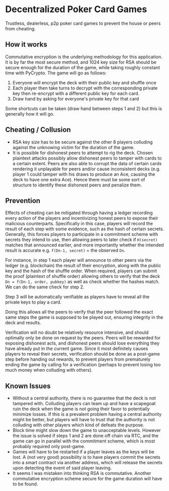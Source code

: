 # Decentralized Poker Card Games

Trustless, dealerless, p2p poker card games to prevent the house or peers from cheating.

## How it works
Commutative encryption is the underlying methodology for this application. It is by far the most secure method, and 1024 key size for RSA should be secure enough for the duration of the game, while taking roughly constant time with PyCrypto. The game will go as follows:

1. Everyone will encrypt the deck with their public key and shuffle once
2. Each player then take turns to decrypt with the corresponding private key then re-encrypt with a different public key for each card. 
3. Draw hand by asking for everyone's private key for that card

Some shortcuts can be taken (draw hand between steps 1 and 2) but this is generally how it will go.

## Cheating / Collusion
- RSA key size has to be secure against the other 8 players colluding against the unknowing victim for the duration of the game.
- It is possible for dishonest peers to attempt to rig the deck. Chosen plaintext attacks possibly allow dishonest peers to tamper with cards to a certain extent. Peers are also able to corrupt the data of certain cards rendering it unplayable for peers and/or cause inconsistent decks (e.g. player 1 could tamper with his draws to produce an Ace, causing the deck to have one extra Ace). Hence there must be some sort of structure to identify these dishonest peers and penalize them.

## Prevention
Effects of cheating can be mitigated through having a ledger recording every action of the players and incentivizing honest peers to expose their malicious counterparts. Specifically in this case, players will record the result of each step with some evidence, such as the hash of certain secrets. Generally, this forces players to participate in a commitment scheme with secrets they intend to use, then allowing peers to later check if `H(secret)` matches that announced earlier, and more importantly whether the intended result is accurate e.g. `f(Dn-1, secret)` = the observed `Dn`.

For instance, in step 1 each player will announce to other peers via the ledger (e.g. blockchain) the result of their encryption, along with the public key and the hash of the shuffle order. When required, players can submit the proof (plaintext of shuffle order) allowing others to verify that the deck `Dn = f(Dn-1, order, pubkey)` as well as check whether the hashes match. We can do the same check for step 2.

Step 3 will be automatically verifiable as players have to reveal all the private keys to play a card.

Doing this allows all the peers to verify that the peer followed the exact same steps the game is supposed to be played out, ensuring integrity in the deck and results.

Verification will no doubt be relatively resource intensive, and should optimally only be done on request by the peers. Peers will be rewarded for exposing dishonest acts, and dishonest peers should lose everything they have already put in the current game. Since it most definitely causes players to reveal their secrets, verification should be done as a post-game step before handing out rewards, to prevent players from prematurely ending the game by calling for a verification (perhaps to prevent losing too much money when colluding with others).

## Known Issues
- Without a central authority, there is no guarantee that the deck is not tampered with. Colluding players can team up and have a scapegoat ruin the deck when the game is not going their favor to potentially minimize losses. If this is a prevalent problem having a central authority might be better, but players will have to trust that the authority is not colluding with other players which kind of defeats the purpose.
- Block time might slow down the game to unacceptable levels. However the issue is solved if steps 1 and 2 are done off chain via RTC, and the game can go in parallel with the commitment scheme, which is most probably required only post-game.
- Games will have to be restarted if a player leaves as the keys will be lost. A (not very good) possibility is to have players commit the secrets into a smart contract via another address, which will release the secrets upon detecting the event of said player leaving.
- It seems I was mistaken into thinking RSA is commutative. Another commutative encryption scheme secure for the game duration will have to be found.
